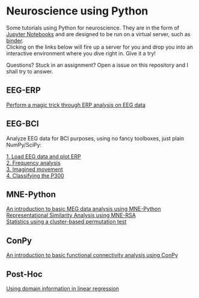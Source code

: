 Neuroscience using Python
=========================

Some tutorials using Python for neuroscience.
They are in the form of [Jupyter Notebooks](https://jupyter.org) and are designed to be run on a virtual server, such as [binder](mybinder.org).  
Clicking on the links below will fire up a server for you and drop you into an interactive environment where you dive right in.
Give it a try!

Questions? Stuck in an assignment? Open a issue on this repository and I shall try to answer. 


## EEG-ERP

[Perform a magic trick through ERP analysis on EEG data](https://mybinder.org/v2/gh/wmvanvliet/neuroscience_tutorials/master?filepath=eeg-erp%2Findex.ipynb)

## EEG-BCI

Analyze EEG data for BCI purposes, using no fancy toolboxes, just plain NumPy/SciPy:

[1. Load EEG data and plot ERP](https://mybinder.org/v2/gh/wmvanvliet/neuroscience_tutorials/master?filepath=eeg-bci%2F1.%20Load%20EEG%20data%20and%20plot%20ERP.ipynb)  
[2. Frequency analysis](https://mybinder.org/v2/gh/wmvanvliet/neuroscience_tutorials/master?filepath=eeg-bci%2F2.%20Frequency%20analysis.ipynb)  
[3. Imagined movement](https://mybinder.org/v2/gh/wmvanvliet/neuroscience_tutorials/master?filepath=eeg-bci%2F3.%20Imagined%20movement.ipynb)  
[4. Classifying the P300](https://mybinder.org/v2/gh/wmvanvliet/neuroscience_tutorials/master?filepath=eeg-bci%2F4.%20Classifying%20the%20P300.ipynb)


## MNE-Python

[An introduction to basic MEG data analysis using MNE-Python](https://mybinder.org/v2/gh/wmvanvliet/neuroscience_tutorials/master?filepath=mne-intro%2Findex.ipynb)  
[Representational Similarity Analysis using MNE-RSA](https://mybinder.org/v2/gh/wmvanvliet/neuroscience_tutorials/master?filepath=rsa%2Findex.ipynb)  
[Statistics using a cluster-based permutation test](https://mybinder.org/v2/gh/wmvanvliet/neuroscience_tutorials/master?filepath=rsa%2Fstatistics.ipynb)


## ConPy

[An introduction to basic functional connectivity analysis using ConPy](https://mybinder.org/v2/gh/wmvanvliet/neuroscience_tutorials/master?filepath=conpy-intro%2FMEG_connectivity_exercise.ipynb)

## Post-Hoc

[Using domain information in linear regression](https://mybinder.org/v2/gh/wmvanvliet/neuroscience_tutorials/master?filepath=posthoc%2Flinear_regression.ipynb)
